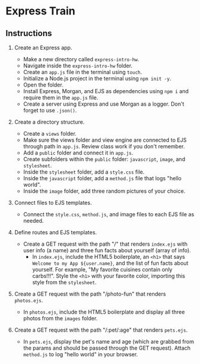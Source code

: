 # Express Train

## Instructions

1. Create an Express app.

   - Make a new directory called `express-intro-hw`.
   - Navigate inside the `express-intro-hw` folder.
   - Create an `app.js` file in the terminal using `touch`.
   - Initialize a Node.js project in the terminal using `npm init -y`.
   - Open the folder.
   - Install Express, Morgan, and EJS as dependencies using `npm i` and require them in the `app.js` file.
   - Create a server using Express and use Morgan as a logger. Don't forget to use `.json()`.

2. Create a directory structure.

   - Create a `views` folder.
   - Make sure the views folder and view engine are connected to EJS through path in `app.js`. Review class work if you don't remember.
   - Add a `public` folder and connect it in `app.js`.
   - Create subfolders within the `public` folder: `javascript`, `image`, and `stylesheet`.
   - Inside the `stylesheet` folder, add a `style.css` file.
   - Inside the `javascript` folder, add a `method.js` file that logs "hello world".
   - Inside the `image` folder, add three random pictures of your choice.

3. Connect files to EJS templates.

   - Connect the `style.css`, `method.js`, and image files to each EJS file as needed.

4. Define routes and EJS templates.

   - Create a GET request with the path "/" that renders `index.ejs` with user info (a name) and three fun facts about yourself (array of info).
     - In `index.ejs`, include the HTML5 boilerplate, an `<h1>` that says `Welcome to my App ${user.name}`, and the list of fun facts about yourself. For example, "My favorite cuisines contain only carbs!!!". Style the `<h1>` with your favorite color, importing this style from the `stylesheet`.

5. Create a GET request with the path "/photo-fun" that renders `photos.ejs`.
     - In `photos.ejs`, include the HTML5 boilerplate and display all three photos from the `images` folder.

6. Create a GET request with the path "/:pet/:age" that renders `pets.ejs`.
     - In `pets.ejs`, display the pet's name and age (which are grabbed from the params and should be passed through the GET request). Attach `method.js` to log "hello world" in your browser.

